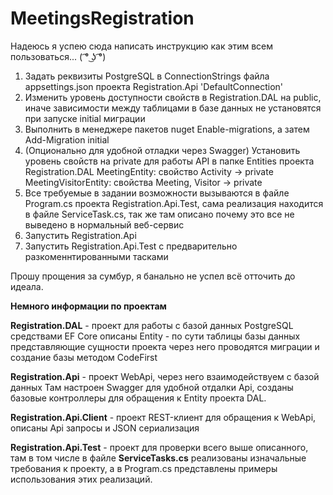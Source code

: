 # MeetingsRegistration

Надеюсь я успею сюда написать инструкцию как этим всем пользоваться...
( ͡° ͜ʖ ͡°)


1. Задать реквизиты PostgreSQL в ConnectionStrings файла appsettings.json проекта Registration.Api 'DefaultConnection' 
2. Изменить уровень доступности свойств в Registration.DAL на public, 
    иначе зависимости между таблицами в базе данных не установятся при запуске initial миграции
3. Выполнить в менеджере пакетов nuget Enable-migrations, а затем Add-Migration initial
4. (Опционально для удобной отладки через Swagger)
     Установить уровень свойств на private для работы API в папке Entities проекта Registration.DAL
     MeetingEntity: свойство Activity -> private
     MeetingVisitorEntity: свойства Meeting, Visitor -> private
5. Все требуемые в задании возможности вызываются в файле Program.cs проекта Registration.Api.Test, 
    сама реализация находится в файле ServiceTask.cs, так же там описано почему это все не выведено в нормальный веб-сервис
6. Запустить Registration.Api
7. Запустить Registration.Api.Test с предварительно разкоменнтированными тасками 


Прошу прощения за сумбур, я банально не успел всё отточить до идеала.

**Немного информации по проектам**

**Registration.DAL** - проект для работы с базой данных PostgreSQL средствами EF Core
описаны Entity - по сути таблицы базы данных представляющие сущности проекта
через него проводятся миграции и создание базы методом CodeFirst 

**Registration.Api** - проект WebApi, через него взаимодействуем с базой данных
Там настроен Swagger для удобной отдалки Api, созданы базовые контроллеры для обращения к Entity проекта DAL.

**Registration.Api.Client** - проект REST-клиент для обращения к WebApi, описаны Api запросы и JSON сериализация

**Registration.Api.Test** - проект для проверки всего выше описанного, там в том числе в файле **ServiceTasks.cs** реализованы изначальные
требования к проекту, а в Program.cs представлены примеры использования этих реализаций.
